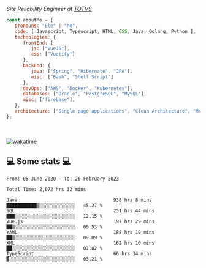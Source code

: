 <p><em>Site Reliability Engineer at <a href="https://www.totvs.com/">TOTVS</a></br>
</em></p>


```javascript
const aboutMe = {
   pronouns: "Ele" | "he",
   code: [ Javascript, Typescript, HTML, CSS, Java, Golang, Python ],
   technologies: {
      frontEnd: {
         js: ["VueJS"],
         css: ["Vuetify"]
      },
      backEnd: {
         java: ["Spring", "Hibernate", "JPA"],
         misc: ["Bash", "Shell Script"]
      },
      devOps: ["AWS", "Docker", "Kubernetes"],
      databases: ["Oracle", "PostgreSQL", "MySQL"],
      misc: ["firebase"],
   },
   architecture: ["Single page applications", "Clean Architecture", "MVC", "Microservices"],
};
```
</br></br>
[![wakatime](https://wakatime.com/badge/user/a3a8ed06-d304-4d6b-bc86-4adc418cdea7.svg)](https://wakatime.com/@a3a8ed06-d304-4d6b-bc86-4adc418cdea7)
<h2>💻 Some stats 💻</h2>

<!--START_SECTION:waka-->

```text
From: 05 June 2020 - To: 26 February 2023

Total Time: 2,072 hrs 32 mins

Java                                   938 hrs 8 mins  ███████████▒░░░░░░░░░░░░░   45.27 %
SQL                                    251 hrs 44 mins ███░░░░░░░░░░░░░░░░░░░░░░   12.15 %
Vue.js                                 197 hrs 29 mins ██▒░░░░░░░░░░░░░░░░░░░░░░   09.53 %
YAML                                   188 hrs 19 mins ██▒░░░░░░░░░░░░░░░░░░░░░░   09.09 %
XML                                    162 hrs 10 mins ██░░░░░░░░░░░░░░░░░░░░░░░   07.82 %
TypeScript                             66 hrs 34 mins  ▓░░░░░░░░░░░░░░░░░░░░░░░░   03.21 %
```

<!--END_SECTION:waka-->
